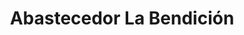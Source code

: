 ---
title: "Abastecedor La Bendición"
url: /llanos-de-santa-lucia/abastecedor-la-bendicion/
shop: Lebensmittel
---